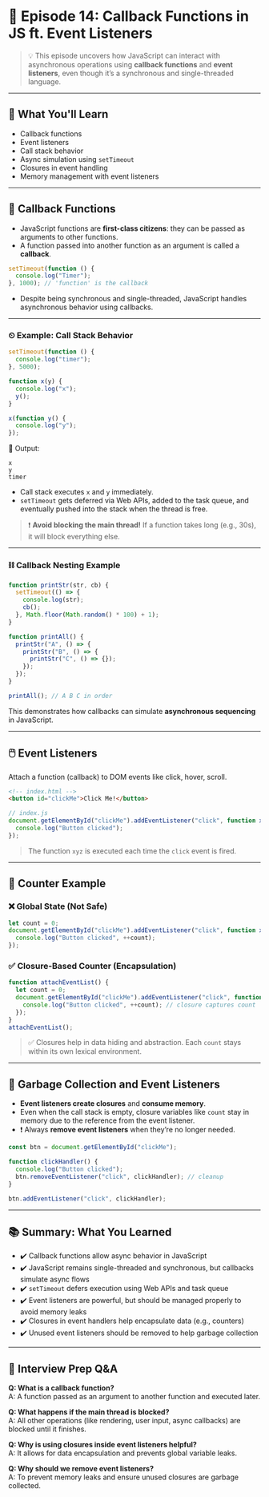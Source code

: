 # 📘 Episode 14: Callback Functions in JS ft. Event Listeners

> 💡 This episode uncovers how JavaScript can interact with asynchronous operations using **callback functions** and **event listeners**, even though it’s a synchronous and single-threaded language.

---

## 🧠 What You'll Learn

- Callback functions
- Event listeners
- Call stack behavior
- Async simulation using `setTimeout`
- Closures in event handling
- Memory management with event listeners

---

## 🔁 Callback Functions

- JavaScript functions are **first-class citizens**: they can be passed as arguments to other functions.
- A function passed into another function as an argument is called a **callback**.

```js
setTimeout(function () {
  console.log("Timer");
}, 1000); // 'function' is the callback
```

- Despite being synchronous and single-threaded, JavaScript handles asynchronous behavior using callbacks.

---

### ⏲ Example: Call Stack Behavior

```js
setTimeout(function () {
  console.log("timer");
}, 5000);

function x(y) {
  console.log("x");
  y();
}

x(function y() {
  console.log("y");
});
```

📌 Output:
```
x
y
timer
```

- Call stack executes `x` and `y` immediately.
- `setTimeout` gets deferred via Web APIs, added to the task queue, and eventually pushed into the stack when the thread is free.

> ❗ **Avoid blocking the main thread!** If a function takes long (e.g., 30s), it will block everything else.

---

### ⛓️ Callback Nesting Example

```js
function printStr(str, cb) {
  setTimeout(() => {
    console.log(str);
    cb();
  }, Math.floor(Math.random() * 100) + 1);
}

function printAll() {
  printStr("A", () => {
    printStr("B", () => {
      printStr("C", () => {});
    });
  });
}

printAll(); // A B C in order
```

This demonstrates how callbacks can simulate **asynchronous sequencing** in JavaScript.

---

## 🖱️ Event Listeners

Attach a function (callback) to DOM events like click, hover, scroll.

```html
<!-- index.html -->
<button id="clickMe">Click Me!</button>
```

```js
// index.js
document.getElementById("clickMe").addEventListener("click", function xyz() {
  console.log("Button clicked");
});
```

> The function `xyz` is executed each time the `click` event is fired.

---

## 🔢 Counter Example

### ❌ Global State (Not Safe)

```js
let count = 0;
document.getElementById("clickMe").addEventListener("click", function xyz() {
  console.log("Button clicked", ++count);
});
```

### ✅ Closure-Based Counter (Encapsulation)

```js
function attachEventList() {
  let count = 0;
  document.getElementById("clickMe").addEventListener("click", function xyz() {
    console.log("Button clicked", ++count); // closure captures count
  });
}
attachEventList();
```

> ✅ Closures help in data hiding and abstraction. Each `count` stays within its own lexical environment.

---

## 🧹 Garbage Collection and Event Listeners

- **Event listeners create closures** and **consume memory**.
- Even when the call stack is empty, closure variables like `count` stay in memory due to the reference from the event listener.
- ❗ Always **remove event listeners** when they’re no longer needed.

```js
const btn = document.getElementById("clickMe");

function clickHandler() {
  console.log("Button clicked");
  btn.removeEventListener("click", clickHandler); // cleanup
}

btn.addEventListener("click", clickHandler);
```

---

## 📚 Summary: What You Learned

- ✔️ Callback functions allow async behavior in JavaScript
- ✔️ JavaScript remains single-threaded and synchronous, but callbacks simulate async flows
- ✔️ `setTimeout` defers execution using Web APIs and task queue
- ✔️ Event listeners are powerful, but should be managed properly to avoid memory leaks
- ✔️ Closures in event handlers help encapsulate data (e.g., counters)
- ✔️ Unused event listeners should be removed to help garbage collection

---

## 💬 Interview Prep Q&A

**Q: What is a callback function?**  
A: A function passed as an argument to another function and executed later.

**Q: What happens if the main thread is blocked?**  
A: All other operations (like rendering, user input, async callbacks) are blocked until it finishes.

**Q: Why is using closures inside event listeners helpful?**  
A: It allows for data encapsulation and prevents global variable leaks.

**Q: Why should we remove event listeners?**  
A: To prevent memory leaks and ensure unused closures are garbage collected.
